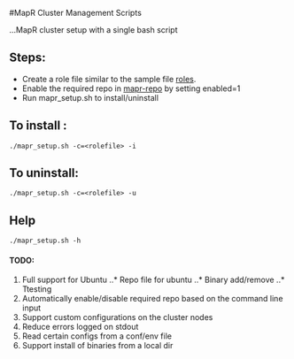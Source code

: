 #MapR Cluster Management Scripts

...MapR cluster setup with a single bash script

## Steps:
* Create a role file similar to the sample file [roles](roles/mapr_roles.maprdb).
* Enable the required repo in [mapr-repo](repo/mapr.repo) by setting enabled=1
* Run mapr_setup.sh to install/uninstall

## To install :
`./mapr_setup.sh -c=<rolefile> -i`

## To uninstall:
`./mapr_setup.sh -c=<rolefile> -u`

## Help
`./mapr_setup.sh -h`


#### TODO:
1. Full support for Ubuntu
..* Repo file for ubuntu
..* Binary add/remove
..* Ttesting
2. Automatically enable/disable required repo based on the command line input
3. Support custom configurations on the cluster nodes
4. Reduce errors logged on stdout
5. Read certain configs from a conf/env file
6. Support install of binaries from a local dir
